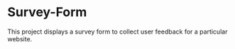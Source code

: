 # Survey-Form
This project displays a survey form to collect user feedback for a particular website.
